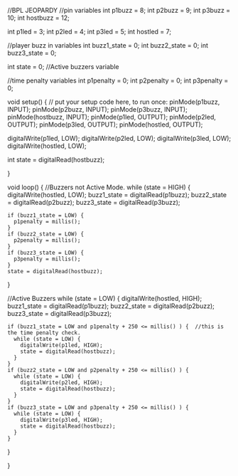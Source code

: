 //BPL JEOPARDY
//pin variables
int p1buzz = 8;
int p2buzz = 9;
int p3buzz = 10;
int hostbuzz = 12;

int p1led = 3;
int p2led = 4;
int p3led = 5;
int hostled = 7;

//player buzz in variables
int buzz1_state = 0;
int buzz2_state = 0;
int buzz3_state = 0;

int state = 0; //Active buzzers variable

//time penalty variables
int p1penalty = 0;
int p2penalty = 0;
int p3penalty = 0;

void setup() {
  // put your setup code here, to run once:
  pinMode(p1buzz, INPUT);
  pinMode(p2buzz, INPUT);
  pinMode(p3buzz, INPUT);
  pinMode(hostbuzz, INPUT);
  pinMode(p1led, OUTPUT);
  pinMode(p2led, OUTPUT);
  pinMode(p3led, OUTPUT);
  pinMode(hostled, OUTPUT);

  digitalWrite(p1led, LOW);
  digitalWrite(p2led, LOW);
  digitalWrite(p3led, LOW);
  digitalWrite(hostled, LOW);

int state = digitalRead(hostbuzz);

}

void loop() {
  //Buzzers not Active Mode.
  while (state = HIGH) { 
    digitalWrite(hostled, LOW);
    buzz1_state = digitalRead(p1buzz);
    buzz2_state = digitalRead(p2buzz);
    buzz3_state = digitalRead(p3buzz);

    if (buzz1_state = LOW) {
      p1penalty = millis();
    }
    if (buzz2_state = LOW) {
      p2penalty = millis();
    }
    if (buzz3_state = LOW) {
      p3penalty = millis();
    }
    state = digitalRead(hostbuzz);
  }

  //Active Buzzers
  while (state = LOW) {
    digitalWrite(hostled, HIGH);
    buzz1_state = digitalRead(p1buzz);
    buzz2_state = digitalRead(p2buzz);
    buzz3_state = digitalRead(p3buzz);

    if (buzz1_state = LOW and p1penalty + 250 <= millis() ) {  //this is the time penalty check. 
      while (state = LOW) {
        digitalWrite(p1led, HIGH);
        state = digitalRead(hostbuzz);
      }
    }
    if (buzz2_state = LOW and p2penalty + 250 <= millis() ) {
      while (state = LOW) {
        digitalWrite(p2led, HIGH);
        state = digitalRead(hostbuzz);
      }
    }
    if (buzz3_state = LOW and p3penalty + 250 <= millis() ) {
      while (state = LOW) {
        digitalWrite(p3led, HIGH);
        state = digitalRead(hostbuzz);
      }
    }
  }


  

}